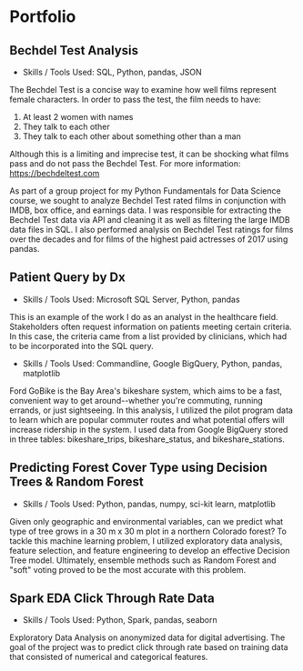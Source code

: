 # Portfolio

## Bechdel Test Analysis

* Skills / Tools Used: SQL, Python, pandas, JSON

The Bechdel Test is a concise way to examine how well films represent female characters. In order to pass the test, the film needs to have:

1) At least 2 women with names
2) They talk to each other
3) They talk to each other about something other than a man

Although this is a limiting and imprecise test, it can be shocking what films pass and do not pass the Bechdel Test. For more information: https://bechdeltest.com

As part of a group project for my Python Fundamentals for Data Science course, we sought to analyze Bechdel Test rated films in conjunction with IMDB, box office, and earnings data. I was responsible for extracting the Bechdel Test data via API and cleaning it as well as filtering the large IMDB data files in SQL. I also performed analysis on Bechdel Test ratings for films over the decades and for films of the highest paid actresses of 2017 using pandas.

## Patient Query by Dx
* Skills / Tools Used: Microsoft SQL Server, Python, pandas

This is an example of the work I do as an analyst in the healthcare field. Stakeholders often request information on patients meeting certain criteria. In this case, the criteria came from a list provided by clinicians, which had to be incorporated into the SQL query.

* Skills / Tools Used: Commandline, Google BigQuery, Python, pandas, matplotlib

Ford GoBike is the Bay Area's bikeshare system, which aims to be a fast, convenient way to get around--whether you're commuting, running errands, or just sightseeing. In this analysis, I utilized the pilot program data to learn which are popular commuter routes and what potential offers will increase ridership in the system. I used data from Google BigQuery stored in three tables: bikeshare_trips, bikeshare_status, and bikeshare_stations.

## Predicting Forest Cover Type using Decision Trees & Random Forest

* Skills / Tools Used: Python, pandas, numpy, sci-kit learn, matplotlib

Given only geographic and environmental variables, can we predict what type of tree grows in a 30 m x 30 m plot in a northern Colorado forest? To tackle this machine learning problem, I utilized exploratory data analysis, feature selection, and feature engineering to develop an effective Decision Tree model. Ultimately, ensemble methods such as Random Forest and "soft" voting proved to be the most accurate with this problem.

## Spark EDA Click Through Rate Data

* Skills / Tools Used: Python, Spark, pandas, seaborn

Exploratory Data Analysis on anonymized data for digital advertising. The goal of the project was to predict click through rate based on training data that consisted of numerical and categorical features. 
